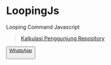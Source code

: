 # LoopingJs
Looping Command Javascript


> <a href="https://profile-counter.glitch.me/Infoonlygit/count.svg">Kalkulasi Penggunjung Repository</a>

<button><a href="https://wa.me/6281535298570" type="submit">WhatsApp</a>
